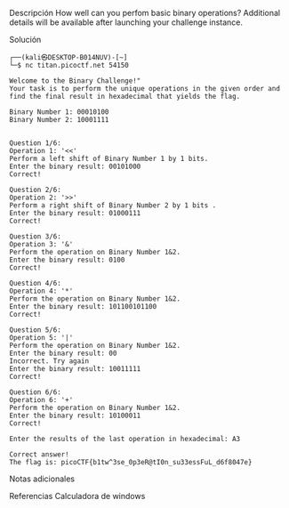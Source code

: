 Descripción
	How well can you perfom basic binary operations?
	Additional details will be available after launching your challenge instance.
	
Solución
	
	┌──(kali㉿DESKTOP-B014NUV)-[~]
	└─$ nc titan.picoctf.net 54150
	
	Welcome to the Binary Challenge!"
	Your task is to perform the unique operations in the given order and find the final result in hexadecimal that yields the flag.
	
	Binary Number 1: 00010100
	Binary Number 2: 10001111
	
	
	Question 1/6:
	Operation 1: '<<'
	Perform a left shift of Binary Number 1 by 1 bits.
	Enter the binary result: 00101000
	Correct!
	
	Question 2/6:
	Operation 2: '>>'
	Perform a right shift of Binary Number 2 by 1 bits .
	Enter the binary result: 01000111
	Correct!
	
	Question 3/6:
	Operation 3: '&'
	Perform the operation on Binary Number 1&2.
	Enter the binary result: 0100
	Correct!
	
	Question 4/6:
	Operation 4: '*'
	Perform the operation on Binary Number 1&2.
	Enter the binary result: 101100101100
	Correct!
	
	Question 5/6:
	Operation 5: '|'
	Perform the operation on Binary Number 1&2.
	Enter the binary result: 00
	Incorrect. Try again
	Enter the binary result: 10011111
	Correct!
	
	Question 6/6:
	Operation 6: '+'
	Perform the operation on Binary Number 1&2.
	Enter the binary result: 10100011
	Correct!
	
	Enter the results of the last operation in hexadecimal: A3
	
	Correct answer!
	The flag is: picoCTF{b1tw^3se_0p3eR@tI0n_su33essFuL_d6f8047e}
	
Notas adicionales
	
	
Referencias
	Calculadora de windows
	
	